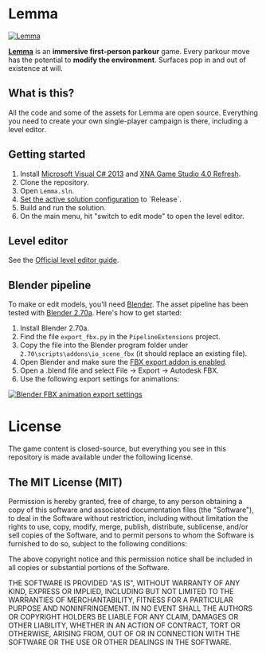 Lemma
=====

[![Lemma](http://i.imgur.com/aP7jtXo.png)](http://lemmagame.com)

[**Lemma**](http://lemmagame.com) is an **immersive first-person parkour** game.
Every parkour move has the potential to **modify the environment**.
Surfaces pop in and out of existence at will.

What is this?
-------------

All the code and some of the assets for Lemma are open source. Everything you need to create your own single-player campaign is there, including a level editor.

Getting started
---------------

1. Install [Microsoft Visual C# 2013](http://msdn.microsoft.com/en-us/library/dd831853.aspx) and [XNA Game Studio 4.0 Refresh](https://msxna.codeplex.com/releases/view/117230).
1. Clone the repository.
1. Open `Lemma.sln`.
1. [Set the active solution configuration](http://msdn.microsoft.com/en-us/library/wx0123s5(v=vs.100).aspx) to `Release`.
1. Build and run the solution.
1. On the main menu, hit "switch to edit mode" to open the level editor.

Level editor
------------
See the [Official level editor guide](http://steamcommunity.com/sharedfiles/filedetails/?id=273022369).

Blender pipeline
----------------

To make or edit models, you'll need [Blender](http://blender.org). The asset pipeline has been tested with [Blender 2.70a](http://download.blender.org/release/Blender2.70/). Here's how to get started:

1. Install Blender 2.70a.
1. Find the file `export_fbx.py` in the `PipelineExtensions` project.
1. Copy the file into the Blender program folder under `2.70\scripts\addons\io_scene_fbx` (it should replace an existing file).
1. Open Blender and make sure the [FBX export addon is enabled](http://wiki.blender.org/index.php/Doc:2.6/Manual/Extensions/Python/Add-Ons#Enabling_and_Disabling).
1. Open a .blend file and select File -> Export -> Autodesk FBX.
1. Use the following export settings for animations:

[![Blender FBX animation export settings](http://i.imgur.com/RRhsEey.png)](http://i.imgur.com/RRhsEey.png)

License
=======

The game content is closed-source, but everything you see in this repository is made available under the following license.

The MIT License (MIT)
---------------------

Permission is hereby granted, free of charge, to any person obtaining a copy
of this software and associated documentation files (the "Software"), to deal
in the Software without restriction, including without limitation the rights
to use, copy, modify, merge, publish, distribute, sublicense, and/or sell
copies of the Software, and to permit persons to whom the Software is
furnished to do so, subject to the following conditions:

The above copyright notice and this permission notice shall be included in all
copies or substantial portions of the Software.

THE SOFTWARE IS PROVIDED "AS IS", WITHOUT WARRANTY OF ANY KIND, EXPRESS OR
IMPLIED, INCLUDING BUT NOT LIMITED TO THE WARRANTIES OF MERCHANTABILITY,
FITNESS FOR A PARTICULAR PURPOSE AND NONINFRINGEMENT. IN NO EVENT SHALL THE
AUTHORS OR COPYRIGHT HOLDERS BE LIABLE FOR ANY CLAIM, DAMAGES OR OTHER
LIABILITY, WHETHER IN AN ACTION OF CONTRACT, TORT OR OTHERWISE, ARISING FROM,
OUT OF OR IN CONNECTION WITH THE SOFTWARE OR THE USE OR OTHER DEALINGS IN THE
SOFTWARE.